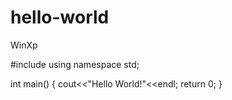 # hello-world
WinXp

#include<iostream>
using namespace std;

int main()
{
  cout<<"Hello World!"<<endl;
  return 0;
}
